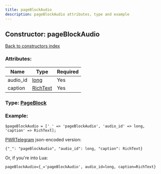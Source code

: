 ```yaml
---
title: pageBlockAudio
description: pageBlockAudio attributes, type and example
---
```

## Constructor: pageBlockAudio  
[Back to constructors index](index.md)



### Attributes:

| Name     |    Type       | Required |
|----------|---------------|----------|
|audio\_id|[long](../types/long.md) | Yes|
|caption|[RichText](../types/RichText.md) | Yes|



### Type: [PageBlock](../types/PageBlock.md)


### Example:

```
$pageBlockAudio = ['_' => 'pageBlockAudio', 'audio_id' => long, 'caption' => RichText];
```  

[PWRTelegram](https://pwrtelegram.xyz) json-encoded version:

```
{"_": "pageBlockAudio", "audio_id": long, "caption": RichText}
```


Or, if you're into Lua:  


```
pageBlockAudio={_='pageBlockAudio', audio_id=long, caption=RichText}

```


